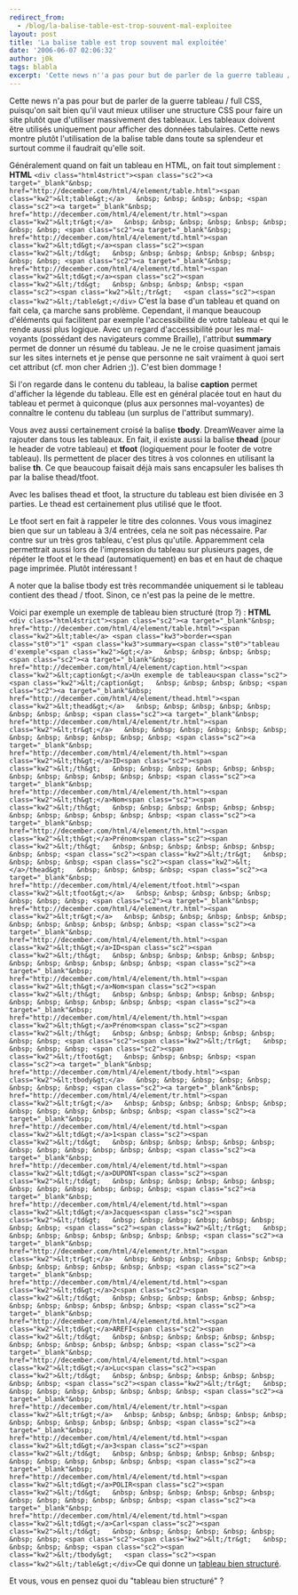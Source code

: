 ```yaml
---
redirect_from:
  - /blog/la-balise-table-est-trop-souvent-mal-exploitee
layout: post
title: 'La balise table est trop souvent mal exploitée'
date: '2006-06-07 02:06:32'
author: j0k
tags: blabla
excerpt: 'Cette news n''a pas pour but de parler de la guerre tableau / full CSS, puisqu''on sait bien qu''il vaut mieux utiliser une structure CSS pour faire un site plutôt que d''utiliser massivement des tableaux. Les tableaux doivent être utilisés uniquement pour afficher des données tabulaires.   Cette news montre plutôt l''utilisation de la balise table dans toute sa splendeur et      ...'
---
```


Cette news n'a pas pour but de parler de la guerre tableau / full CSS, puisqu'on sait bien qu'il vaut mieux utiliser une structure CSS pour faire un site plutôt que d'utiliser massivement des tableaux. Les tableaux doivent être utilisés uniquement pour afficher des données tabulaires.   Cette news montre plutôt l'utilisation de la balise table dans toute sa splendeur et surtout comme il faudrait qu'elle soit.

Généralement quand on fait un tableau en HTML, on fait tout simplement :   **HTML**   ``<div class="html4strict"><span class="sc2"><a target="_blank"&nbsp; href="http://december.com/html/4/element/table.html"><span class="kw2">&lt;table&gt;</a>   &nbsp; &nbsp; &nbsp; &nbsp; <span class="sc2"><a target="_blank"&nbsp; href="http://december.com/html/4/element/tr.html"><span class="kw2">&lt;tr&gt;</a>   &nbsp; &nbsp; &nbsp; &nbsp; &nbsp; &nbsp; &nbsp; &nbsp; <span class="sc2"><a target="_blank"&nbsp; href="http://december.com/html/4/element/td.html"><span class="kw2">&lt;td&gt;</a><span class="sc2"><span class="kw2">&lt;/td&gt;   &nbsp; &nbsp; &nbsp; &nbsp; &nbsp; &nbsp; &nbsp; &nbsp; <span class="sc2"><a target="_blank"&nbsp; href="http://december.com/html/4/element/td.html"><span class="kw2">&lt;td&gt;</a><span class="sc2"><span class="kw2">&lt;/td&gt;   &nbsp; &nbsp; &nbsp; &nbsp; <span class="sc2"><span class="kw2">&lt;/tr&gt;   <span class="sc2"><span class="kw2">&lt;/table&gt;</div>``   C'est la base d'un tableau et quand on fait cela, ça marche sans problème. Cependant, il manque beaucoup d'éléments qui facilitent par exemple l'accessibilité de votre tableau et qui le rende aussi plus logique.   Avec un regard d'accessibilité pour les mal-voyants (possédant des navigateurs comme Braille), l'attribut **summary** permet de donner un résumé du tableau. Je ne le croise quasiment jamais sur les sites internets et je pense que personne ne sait vraiment à quoi sert cet attribut (cf. mon cher Adrien ;)). C'est bien dommage !

Si l'on regarde dans le contenu du tableau, la balise **caption** permet d'afficher la légende du tableau. Elle est en général placée tout en haut du tableau et permet à quiconque (plus aux personnes mal-voyantes) de connaître le contenu du tableau (un surplus de l'attribut summary).

Vous avez aussi certainement croisé la balise **tbody**. DreamWeaver aime la rajouter dans tous les tableaux. En fait, il existe aussi la balise **thead** (pour le header de votre tableau) et **tfoot** (logiquement pour le footer de votre tableau). Ils permettent de placer des titres à vos colonnes en utilisant la balise **th**. Ce que beaucoup faisait déjà mais sans encapsuler les balises th par la balise thead/tfoot.

Avec les balises thead et tfoot, la structure du tableau est bien divisée en 3 parties. Le thead est certainement plus utilisé que le tfoot.

Le tfoot sert en fait à rappeler le titre des colonnes. Vous vous imaginez bien que sur un tableau à 3/4 entrées, cela ne soit pas nécessaire. Par contre sur un très gros tableau, c'est plus qu'utile. Apparemment cela permettrait aussi lors de l'impression du tableau sur plusieurs pages, de répéter le tfoot et le thead (automatiquement) en bas et en haut de chaque page imprimée. Plutôt intéressant !

A noter que la balise tbody est très recommandée uniquement si le tableau contient des thead / tfoot. Sinon, ce n'est pas la peine de le mettre.

Voici par exemple un exemple de tableau bien structuré (trop ?) :   **HTML**   ``<div class="html4strict"><span class="sc2"><a target="_blank"&nbsp; href="http://december.com/html/4/element/table.html"><span class="kw2">&lt;table</a> <span class="kw3">border=<span class="st0">"1" <span class="kw3">summary=<span class="st0">"tableau d'exemple"<span class="kw2">&gt;</a>   &nbsp; &nbsp; &nbsp; &nbsp; <span class="sc2"><a target="_blank"&nbsp; href="http://december.com/html/4/element/caption.html"><span class="kw2">&lt;caption&gt;</a>Un exemple de tableau<span class="sc2"><span class="kw2">&lt;/caption&gt;   &nbsp; &nbsp; &nbsp; &nbsp; <span class="sc2"><a target="_blank"&nbsp; href="http://december.com/html/4/element/thead.html"><span class="kw2">&lt;thead&gt;</a>   &nbsp; &nbsp; &nbsp; &nbsp; &nbsp; &nbsp; &nbsp; &nbsp; <span class="sc2"><a target="_blank"&nbsp; href="http://december.com/html/4/element/tr.html"><span class="kw2">&lt;tr&gt;</a>   &nbsp; &nbsp; &nbsp; &nbsp; &nbsp; &nbsp; &nbsp; &nbsp; &nbsp; &nbsp; &nbsp; &nbsp; <span class="sc2"><a target="_blank"&nbsp; href="http://december.com/html/4/element/th.html"><span class="kw2">&lt;th&gt;</a>ID<span class="sc2"><span class="kw2">&lt;/th&gt;   &nbsp; &nbsp; &nbsp; &nbsp; &nbsp; &nbsp; &nbsp; &nbsp; &nbsp; &nbsp; &nbsp; &nbsp; <span class="sc2"><a target="_blank"&nbsp; href="http://december.com/html/4/element/th.html"><span class="kw2">&lt;th&gt;</a>Nom<span class="sc2"><span class="kw2">&lt;/th&gt;   &nbsp; &nbsp; &nbsp; &nbsp; &nbsp; &nbsp; &nbsp; &nbsp; &nbsp; &nbsp; &nbsp; &nbsp; <span class="sc2"><a target="_blank"&nbsp; href="http://december.com/html/4/element/th.html"><span class="kw2">&lt;th&gt;</a>Prénom<span class="sc2"><span class="kw2">&lt;/th&gt;   &nbsp; &nbsp; &nbsp; &nbsp; &nbsp; &nbsp; &nbsp; &nbsp; <span class="sc2"><span class="kw2">&lt;/tr&gt;   &nbsp; &nbsp; &nbsp; &nbsp; <span class="sc2"><span class="kw2">&lt;</a>/thead&gt;   &nbsp; &nbsp; &nbsp; &nbsp; <span class="sc2"><a target="_blank"&nbsp; href="http://december.com/html/4/element/tfoot.html"><span class="kw2">&lt;tfoot&gt;</a>   &nbsp; &nbsp; &nbsp; &nbsp; &nbsp; &nbsp; &nbsp; &nbsp; <span class="sc2"><a target="_blank"&nbsp; href="http://december.com/html/4/element/tr.html"><span class="kw2">&lt;tr&gt;</a>   &nbsp; &nbsp; &nbsp; &nbsp; &nbsp; &nbsp; &nbsp; &nbsp; &nbsp; &nbsp; &nbsp; &nbsp; <span class="sc2"><a target="_blank"&nbsp; href="http://december.com/html/4/element/th.html"><span class="kw2">&lt;th&gt;</a>ID<span class="sc2"><span class="kw2">&lt;/th&gt;   &nbsp; &nbsp; &nbsp; &nbsp; &nbsp; &nbsp; &nbsp; &nbsp; &nbsp; &nbsp; &nbsp; &nbsp; <span class="sc2"><a target="_blank"&nbsp; href="http://december.com/html/4/element/th.html"><span class="kw2">&lt;th&gt;</a>Nom<span class="sc2"><span class="kw2">&lt;/th&gt;   &nbsp; &nbsp; &nbsp; &nbsp; &nbsp; &nbsp; &nbsp; &nbsp; &nbsp; &nbsp; &nbsp; &nbsp; <span class="sc2"><a target="_blank"&nbsp; href="http://december.com/html/4/element/th.html"><span class="kw2">&lt;th&gt;</a>Prénom<span class="sc2"><span class="kw2">&lt;/th&gt;   &nbsp; &nbsp; &nbsp; &nbsp; &nbsp; &nbsp; &nbsp; &nbsp; <span class="sc2"><span class="kw2">&lt;/tr&gt;   &nbsp; &nbsp; &nbsp; &nbsp; <span class="sc2"><span class="kw2">&lt;/tfoot&gt;   &nbsp; &nbsp; &nbsp; &nbsp; <span class="sc2"><a target="_blank"&nbsp; href="http://december.com/html/4/element/tbody.html"><span class="kw2">&lt;tbody&gt;</a>   &nbsp; &nbsp; &nbsp; &nbsp; &nbsp; &nbsp; &nbsp; &nbsp; <span class="sc2"><a target="_blank"&nbsp; href="http://december.com/html/4/element/tr.html"><span class="kw2">&lt;tr&gt;</a>   &nbsp; &nbsp; &nbsp; &nbsp; &nbsp; &nbsp; &nbsp; &nbsp; &nbsp; &nbsp; &nbsp; &nbsp; <span class="sc2"><a target="_blank"&nbsp; href="http://december.com/html/4/element/td.html"><span class="kw2">&lt;td&gt;</a>1<span class="sc2"><span class="kw2">&lt;/td&gt;   &nbsp; &nbsp; &nbsp; &nbsp; &nbsp; &nbsp; &nbsp; &nbsp; &nbsp; &nbsp; &nbsp; &nbsp; <span class="sc2"><a target="_blank"&nbsp; href="http://december.com/html/4/element/td.html"><span class="kw2">&lt;td&gt;</a>DUPONT<span class="sc2"><span class="kw2">&lt;/td&gt;   &nbsp; &nbsp; &nbsp; &nbsp; &nbsp; &nbsp; &nbsp; &nbsp; &nbsp; &nbsp; &nbsp; &nbsp; <span class="sc2"><a target="_blank"&nbsp; href="http://december.com/html/4/element/td.html"><span class="kw2">&lt;td&gt;</a>Jacques<span class="sc2"><span class="kw2">&lt;/td&gt;   &nbsp; &nbsp; &nbsp; &nbsp; &nbsp; &nbsp; &nbsp; &nbsp; <span class="sc2"><span class="kw2">&lt;/tr&gt;   &nbsp; &nbsp; &nbsp; &nbsp; &nbsp; &nbsp; &nbsp; &nbsp; <span class="sc2"><a target="_blank"&nbsp; href="http://december.com/html/4/element/tr.html"><span class="kw2">&lt;tr&gt;</a>   &nbsp; &nbsp; &nbsp; &nbsp; &nbsp; &nbsp; &nbsp; &nbsp; &nbsp; &nbsp; &nbsp; &nbsp; <span class="sc2"><a target="_blank"&nbsp; href="http://december.com/html/4/element/td.html"><span class="kw2">&lt;td&gt;</a>2<span class="sc2"><span class="kw2">&lt;/td&gt;   &nbsp; &nbsp; &nbsp; &nbsp; &nbsp; &nbsp; &nbsp; &nbsp; &nbsp; &nbsp; &nbsp; &nbsp; <span class="sc2"><a target="_blank"&nbsp; href="http://december.com/html/4/element/td.html"><span class="kw2">&lt;td&gt;</a>AREFI<span class="sc2"><span class="kw2">&lt;/td&gt;   &nbsp; &nbsp; &nbsp; &nbsp; &nbsp; &nbsp; &nbsp; &nbsp; &nbsp; &nbsp; &nbsp; &nbsp; <span class="sc2"><a target="_blank"&nbsp; href="http://december.com/html/4/element/td.html"><span class="kw2">&lt;td&gt;</a>Luc<span class="sc2"><span class="kw2">&lt;/td&gt;   &nbsp; &nbsp; &nbsp; &nbsp; &nbsp; &nbsp; &nbsp; &nbsp; <span class="sc2"><span class="kw2">&lt;/tr&gt;   &nbsp; &nbsp; &nbsp; &nbsp; &nbsp; &nbsp; &nbsp; &nbsp; <span class="sc2"><a target="_blank"&nbsp; href="http://december.com/html/4/element/tr.html"><span class="kw2">&lt;tr&gt;</a>   &nbsp; &nbsp; &nbsp; &nbsp; &nbsp; &nbsp; &nbsp; &nbsp; &nbsp; &nbsp; &nbsp; &nbsp; <span class="sc2"><a target="_blank"&nbsp; href="http://december.com/html/4/element/td.html"><span class="kw2">&lt;td&gt;</a>3<span class="sc2"><span class="kw2">&lt;/td&gt;   &nbsp; &nbsp; &nbsp; &nbsp; &nbsp; &nbsp; &nbsp; &nbsp; &nbsp; &nbsp; &nbsp; &nbsp; <span class="sc2"><a target="_blank"&nbsp; href="http://december.com/html/4/element/td.html"><span class="kw2">&lt;td&gt;</a>POLIR<span class="sc2"><span class="kw2">&lt;/td&gt;   &nbsp; &nbsp; &nbsp; &nbsp; &nbsp; &nbsp; &nbsp; &nbsp; &nbsp; &nbsp; &nbsp; &nbsp; <span class="sc2"><a target="_blank"&nbsp; href="http://december.com/html/4/element/td.html"><span class="kw2">&lt;td&gt;</a>Carl<span class="sc2"><span class="kw2">&lt;/td&gt;   &nbsp; &nbsp; &nbsp; &nbsp; &nbsp; &nbsp; &nbsp; &nbsp; <span class="sc2"><span class="kw2">&lt;/tr&gt;   &nbsp; &nbsp; &nbsp; &nbsp; <span class="sc2"><span class="kw2">&lt;/tbody&gt;   <span class="sc2"><span class="kw2">&lt;/table&gt;</div>``Ce qui donne un [tableau bien structuré](http://www.j0k3r.net/exemples/html/tableau-structure.html).

Et vous, vous en pensez quoi du &quot;tableau bien structuré&quot; ?
